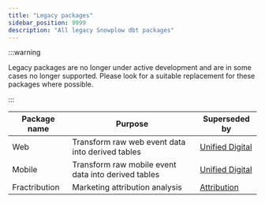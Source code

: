 ```yaml
---
title: "Legacy packages"
sidebar_position: 9999
description: "All legacy Snowplow dbt packages"
---
```


:::warning

Legacy packages are no longer under active development and are in some cases no longer supported. Please look for a suitable replacement for these packages where possible.

:::

| Package name  | Purpose                                             | Superseded by                                                                                                      |
| ------------- | --------------------------------------------------- | ------------------------------------------------------------------------------------------------------------------ |
| Web           | Transform raw web event data into derived tables    | [Unified Digital](/docs/modeling-your-data/modeling-your-data-with-dbt/dbt-models/dbt-unified-data-model/index.md) |
| Mobile        | Transform raw mobile event data into derived tables | [Unified Digital](/docs/modeling-your-data/modeling-your-data-with-dbt/dbt-models/dbt-unified-data-model/index.md) |
| Fractribution | Marketing attribution analysis                      | [Attribution](/docs/modeling-your-data/modeling-your-data-with-dbt/dbt-models/dbt-attribution-data-model/index.md) |
